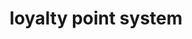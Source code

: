 ---
layout: page
title: loyalty point system
description: serverless multi-tenancy system for loyalty points tracking
img: assets/img/ascenda-aws.jpg
importance: 1
redirect: https://github.com/vynious/ascenda-lp-backend
---